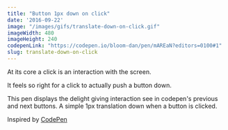 ```yaml
---
title: "Button 1px down on click"
date: '2016-09-22'
image: "/images/gifs/translate-down-on-click.gif"
imageWidth: 480
imageHeight: 240
codepenLink: "https://codepen.io/bloom-dan/pen/mAREaN?editors=0100#1"
slug: translate-down-on-click
---
```


At its core a click is an interaction with the screen.

It feels so right for a click to actually push a button down.

This pen displays the delight giving interaction see in codepen's previous and next buttons. A simple 1px translation down when a button is clicked.

Inspired by [CodePen](https://codepen.io)
